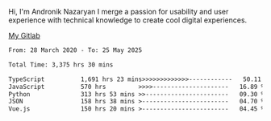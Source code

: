 Hi, I'm Andronik Nazaryan
I merge a passion for usability and user experience with technical knowledge to create cool digital experiences.

[My Gitlab](https://gitlab.com/anridev24)

<!--START_SECTION:waka-->

```txt
From: 28 March 2020 - To: 25 May 2025

Total Time: 3,375 hrs 30 mins

TypeScript          1,691 hrs 23 mins>>>>>>>>>>>>>------------   50.11 %
JavaScript          570 hrs         >>>>---------------------   16.89 %
Python              313 hrs 53 mins >>-----------------------   09.30 %
JSON                158 hrs 38 mins >------------------------   04.70 %
Vue.js              150 hrs 20 mins >------------------------   04.45 %
```

<!--END_SECTION:waka-->
